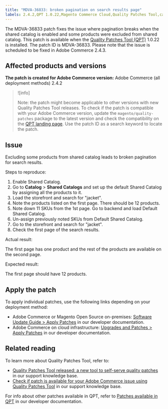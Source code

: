 ```yaml
---
title: "MDVA-36833: broken pagination on search results page"
labels: 2.4.2,QPT 1.0.22,Magento Commerce Cloud,Quality Patches Tool,catalog,pagination,search,shared catalog,support tools,Adobe Commerce,cloud infrastructure
---
```


The MDVA-36833 patch fixes the issue where pagination breaks when the shared catalog is enabled and some products were excluded from shared catalog. This patch is available when the [Quality Patches Tool (QPT)](https://support.magento.com/hc/en-us/articles/360047139492) 1.0.22 is installed. The patch ID is MDVA-36833. Please note that the issue is scheduled to be fixed in Adobe Commerce 2.4.3.

## Affected products and versions

 **The patch is created for Adobe Commerce version:** Adobe Commerce (all deployment methods) 2.4.2

>![info]
>
 >Note: the patch might become applicable to other versions with new Quality Patches Tool releases. To check if the patch is compatible with your Adobe Commerce version, update the `magento/quality-patches` package to the latest version and check the compatibility on the [QPT landing page](https://devdocs.magento.com/quality-patches/tool.html#patch-grid). Use the patch ID as a search keyword to locate the patch.

## Issue

Excluding some products from shared catalog leads to broken pagination for search results.

 <span class="wysiwyg-underline">Steps to reproduce:</span>

1. Enable Shared Catalog.
1. Go to **Catalog** > **Shared Catalogs** and set up the default Shared Catalog by assigning all the products to it.
1. Load the storefront and search for "jacket".
1. Note the products listed on the first page. There should be 12 products.
1. Note down 11 SKUs from the 1st page. Go to backend and load Default Shared Catalog.
1. Un-assign previously noted SKUs from Default Shared Catalog.
1. Go to the storefront and search for "jacket".
1. Check the first page of the search results.

 <span class="wysiwyg-underline">Actual result:</span>

The first page has one product and the rest of the products are available on the second page.

 <span class="wysiwyg-underline">Expected result:</span>

The first page should have 12 products.

## Apply the patch

To apply individual patches, use the following links depending on your deployment method:

* Adobe Commerce or Magento Open Source on-premises: [Software Update Guide > Apply Patches](https://devdocs.magento.com/guides/v2.4/comp-mgr/patching/mqp.html) in our developer documentation.
* Adobe Commerce on cloud infrastructure: [Upgrades and Patches > Apply Patches](https://devdocs.magento.com/cloud/project/project-patch.html) in our developer documentation.


## Related reading

To learn more about Quality Patches Tool, refer to:

* [Quality Patches Tool released: a new tool to self-serve quality patches](https://support.magento.com/hc/en-us/articles/360047139492) in our support knowledge base.
* [Check if patch is available for your Adobe Commerce issue using Quality Patches Tool](https://support.magento.com/hc/en-us/articles/360047125252) in our support knowledge base.

For info about other patches available in QPT, refer to [Patches available in QPT](https://devdocs.magento.com/quality-patches/tool.html#patch-grid) in our developer documentation.
